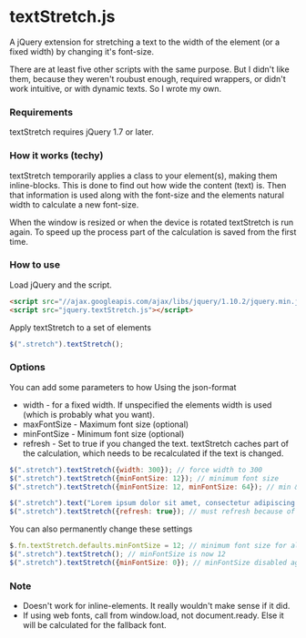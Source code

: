 <!--
## To do
inline-block elements and block elements with width? Width auto for calc-class?
Font declared with "!important"?
New event binding method. Current one binds a new event every time textStretch is run. Better to bind one event, which goes through some list of methods or elements.
Document every aspect
Test with web fonts again
Test browsers & mobile browsers (pinch-zoom)
Put up forkable codepen-link
Set up grunt-script for minification
More cases?
Go back to cloning instead?
-->

# textStretch.js

A jQuery extension for stretching a text to the width of the element (or a fixed width) by changing it's font-size.

There are at least five other scripts with the same purpose. But I didn't like them, because they weren't roubust enough, required wrappers, or didn't work intuitive, or with dynamic texts. So I wrote my own.

### Requirements
textStretch requires jQuery 1.7 or later.

### How it works (techy)
textStretch temporarily applies a class to your element(s), making them inline-blocks. This is done to find out how wide the content (text) is. Then that information is used along with the font-size and the elements natural width to calculate a new font-size.

When the window is resized or when the device is rotated textStretch is run again. To speed up the process part of the calculation is saved from the first time.

### How to use
Load jQuery and the script.

```html
<script src="//ajax.googleapis.com/ajax/libs/jquery/1.10.2/jquery.min.js"></script>
<script src="jquery.textStretch.js"></script>
```

Apply textStretch to a set of elements

```javascript
$(".stretch").textStretch();
```

### Options
You can add some parameters to how Using the json-format

* width - for a fixed width. If unspecified the elements width is used (which is probably what you want).
* maxFontSize - Maximum font size (optional)
* minFontSize - Minimum font size (optional)
* refresh - Set to true if you changed the text. textStretch caches part of the calculation, which needs to be recalculated if the text is changed.

```javascript
$(".stretch").textStretch({width: 300}); // force width to 300
$(".stretch").textStretch({minFontSize: 12}); // minimum font size
$(".stretch").textStretch({minFontSize: 12, minFontSize: 64}); // min & max font-size

$(".stretch").text("Lorem ipsum dolor sit amet, consectetur adipiscing elit."); //changing content
$(".stretch").textStretch({refresh: true}); // must refresh because of ^
```

You can also permanently change these settings

```javascript
$.fn.textStretch.defaults.minFontSize = 12; // minimum font size for all calls
$(".stretch").textStretch(); // minFontSize is now 12
$(".stretch").textStretch({minFontSize: 0}); // minFontSize disabled again
```

### Note
* Doesn't work for inline-elements. It really wouldn't make sense if it did.
* If using web fonts, call from window.load, not document.ready. Else it will be calculated for the fallback font.